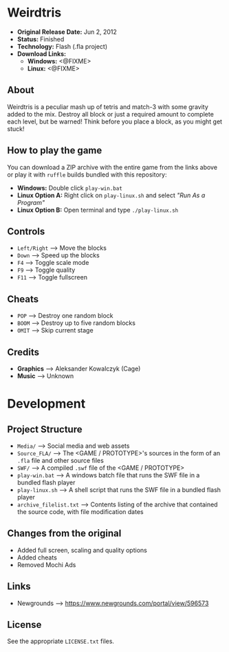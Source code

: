 # Weirdtris

 - **Original Release Date:** Jun 2, 2012
 - **Status:** Finished
 - **Technology:** Flash (.fla project)
 - **Download Links:**
   - **Windows:** <@FIXME>
   - **Linux:** <@FIXME>


## About
Weirdtris is a peculiar mash up of tetris and match-3 with some gravity added to
the mix. Destroy all block or just a required amount to complete each level, but
be warned! Think before you place a block, as you might get stuck!


## How to play the game
You can download a ZIP archive with the entire game from the links above
or play it with `ruffle` builds bundled with this repository:

 - **Windows:** Double click `play-win.bat`
 - **Linux Option A:** Right click on `play-linux.sh` and
   select *"Run As a Program"*
 - **Linux Option B:** Open terminal and type `./play-linux.sh`


## Controls
 - `Left/Right` ⟶ Move the blocks
 - `Down` ⟶ Speed up the blocks
 - `F4` ⟶ Toggle scale mode
 - `F9` ⟶ Toggle quality
 - `F11` ⟶ Toggle fullscreen


## Cheats
 - `POP` ⟶ Destroy one random block
 - `BOOM` ⟶ Destroy up to five random blocks
 - `OMIT` ⟶ Skip current stage


## Credits
- **Graphics** ⟶ Aleksander Kowalczyk (Cage)
- **Music** ⟶ Unknown


# Development
## Project Structure
 - `Media/` ⟶ Social media and web assets
 - `Source_FLA/` ⟶ The <GAME / PROTOTYPE>'s sources in the form of an `.fla` file
    and other source files
 - `SWF/` ⟶ A compiled `.swf` file of the <GAME / PROTOTYPE>
 - `play-win.bat` ⟶ A windows batch file that runs the SWF file in
   a bundled flash player
 - `play-linux.sh` ⟶ A shell script that runs the SWF file in
   a bundled flash player
 - `archive_filelist.txt` ⟶ Contents listing of the archive that contained the
   source code, with file modification dates


## Changes from the original
 - Added full screen, scaling and quality options
 - Added cheats
 - Removed Mochi Ads


## Links
 - Newgrounds ⟶ https://www.newgrounds.com/portal/view/596573


## License
See the appropriate `LICENSE.txt` files.